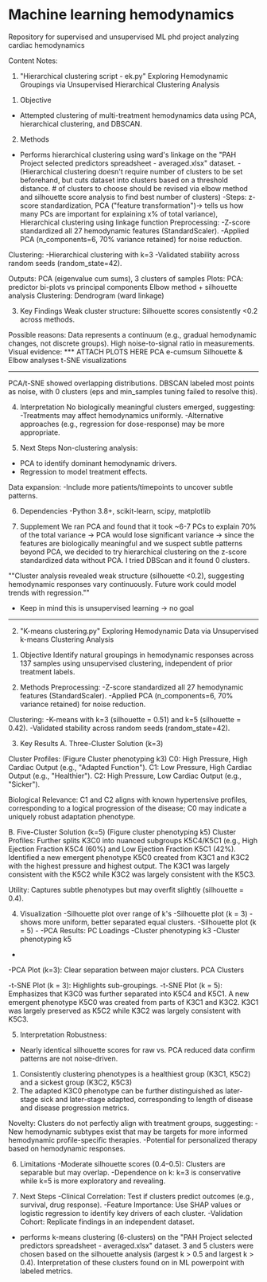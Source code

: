 # Machine learning hemodynamics
 Repository for supervised and unsupervised ML phd project analyzing cardiac hemodynamics 


Content Notes:

1) "Hierarchical clustering script - ek.py"
Exploring Hemodynamic Groupings via Unsupervised Hierarchical Clustering Analysis
1. Objective
- Attempted clustering of multi-treatment hemodynamics data using PCA, hierarchical clustering, and DBSCAN.

2. Methods
- Performs hierarchical clustering using ward's linkage on the "PAH Project selected predictors spreadsheet - averaged.xlsx" dataset.
-(Hierarchical clustering doesn't require number of clusters to be set beforehand, but cuts dataset into clusters based on a threshold distance. # of clusters to choose should be revised via elbow method and silhouette score analysis to find best number of clusters)
-Steps: z-score standardization, PCA ("feature transformation")-> tells us how many PCs are important for explaining x% of total variance), Hierarchical clustering using linkage function
Preprocessing:
-Z-score standardized all 27 hemodynamic features (StandardScaler).
-Applied PCA (n_components=6, 70% variance retained) for noise reduction.

Clustering:
-Hierarchical clustering with k=3
-Validated stability across random seeds (random_state=42).



Outputs: PCA (eigenvalue cum sums), 3 clusters of samples
Plots: PCA: predictor bi-plots vs principal components
Elbow method + silhouette analysis
Clustering: Dendrogram (ward linkage)

3. Key Findings
Weak cluster structure: Silhouette scores consistently <0.2 across methods.

Possible reasons:
Data represents a continuum (e.g., gradual hemodynamic changes, not discrete groups).
High noise-to-signal ratio in measurements.
Visual evidence:
*** ATTACH PLOTS HERE
PCA e-cumsum
Silhouette & Elbow analyses
t-SNE visualizations
***
PCA/t-SNE showed overlapping distributions.
DBSCAN labeled most points as noise, with 0 clusters (eps and min_samples tuning failed to resolve this).

4. Interpretation
No biologically meaningful clusters emerged, suggesting:
-Treatments may affect hemodynamics uniformly.
-Alternative approaches (e.g., regression for dose-response) may be more appropriate.

5. Next Steps
Non-clustering analysis:
- PCA to identify dominant hemodynamic drivers.
- Regression to model treatment effects.

Data expansion: 
-Include more patients/timepoints to uncover subtle patterns.

6. Dependencies
-Python 3.8+, scikit-learn, scipy, matplotlib

7. Supplement
We ran PCA and found that it took ~6-7 PCs to explain 70% of the total variance -> PCA would lose significant variance -> since the features are biologically meaningful and we suspect subtle patterns beyond PCA, we decided to try hierarchical clustering on the z-score standardized data without PCA.
I tried DBScan and it found 0 clusters.

""Cluster analysis revealed weak structure (silhouette <0.2), suggesting hemodynamic responses vary continuously. Future work could model trends with regression.""

- Keep in mind this is unsupervised learning -> no goal

**************************************

2) "K-means clustering.py"
Exploring Hemodynamic Data via Unsupervised k-means Clustering Analysis
1. Objective
Identify natural groupings in hemodynamic responses across 137 samples using unsupervised clustering, independent of prior treatment labels.

2. Methods
Preprocessing:
-Z-score standardized all 27 hemodynamic features (StandardScaler).
-Applied PCA (n_components=6, 70% variance retained) for noise reduction.

Clustering:
-K-means with k=3 (silhouette = 0.51) and k=5 (silhouette = 0.42).
-Validated stability across random seeds (random_state=42).

3. Key Results
A. Three-Cluster Solution (k=3)

Cluster Profiles:
(Figure Cluster phenotyping k3)
C0: High Pressure, High Cardiac Output (e.g., "Adapted Function").
C1: Low Pressure, High Cardiac Output (e.g., "Healthier").
C2: High Pressure, Low Cardiac Output (e.g., "Sicker").

Biological Relevance:
C1 and C2 aligns with known hypertensive profiles, corresponding to a logical progression of the disease; C0 may indicate a uniquely robust adaptation phenotype.

B. Five-Cluster Solution (k=5)
(Figure cluster phenotyping k5)
Cluster Profiles:
Further splits K3C0 into nuanced subgroups K5C4/K5C1 (e.g., High Ejection Fraction K5C4 (60%) and Low Ejection Fraction K5C1 (42%). Identified a new emergent phenotype K5C0 created from K3C1 and K3C2 with the highest pressure and highest output. The K3C1 was largely consistent with the K5C2 while K3C2 was largely consistent with the K5C3.

Utility:
Captures subtle phenotypes but may overfit slightly (silhouette = 0.4).

4. Visualization
-Silhouette plot over range of k's
-Silhouette plot (k = 3) - shows more uniform, better separated equal clusters.
-Silhouette plot (k = 5) - 
-PCA Results: PC Loadings
-Cluster phenotyping k3
-Cluster phenotyping k5
- 

-PCA Plot (k=3): Clear separation between major clusters.
PCA Clusters

-t-SNE Plot (k = 3): Highlights sub-groupings.
-t-SNE Plot (k = 5): Emphasizes that K3C0 was further separated into K5C4 and K5C1. A new emergent phenotype K5C0 was created from parts of K3C1 and K3C2. K3C1 was largely preserved as K5C2 while K3C2 was largely consistent with K5C3.

5. Interpretation
Robustness:
- Nearly identical silhouette scores for raw vs. PCA reduced data confirm patterns are not noise-driven.

1) Consistently clustering phenotypes is a healthiest group (K3C1, K5C2) and a sickest group (K3C2, K5C3)
2) The adapted K3C0 phenotype can be further distinguished as later-stage sick and later-stage adapted, corresponding to length of disease and disease progression metrics.

Novelty:
Clusters do not perfectly align with treatment groups, suggesting:
-New hemodynamic subtypes exist that may be targets for more informed hemodynamic profile-specific therapies.
-Potential for personalized therapy based on hemodynamic responses.

6. Limitations
-Moderate silhouette scores (0.4–0.5): Clusters are separable but may overlap.
-Dependence on k: k=3 is conservative while k=5 is more exploratory and revealing.

7. Next Steps
-Clinical Correlation: Test if clusters predict outcomes (e.g., survival, drug response).
-Feature Importance: Use SHAP values or logistic regression to identify key drivers of each cluster.
-Validation Cohort: Replicate findings in an independent dataset.


- performs k-means clustering (6-clusters) on the "PAH Project selected predictors spreadsheet - averaged.xlsx" dataset.
3 and 5 clusters were chosen based on the silhouette analysis (largest k > 0.5 and largest k > 0.4). Interpretation of these clusters found on in ML powerpoint with labeled metrics.


